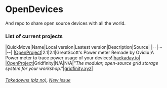 # OpenDevices
And repo to share open source devices with all the world.

### List of current projects ###

|QuickMove|Name|Local version|Lastest version|Description|Source|
|--|--|--|
|[OpenProject](./GreatScott's%20Power%20meter%20Remade%20by%20Ovidiu)|2.1|2.1|GreatScott's Power meter Remade by Ovidiu|A Power meter to trace power usage of your devices!|[hackaday.io](http://bit.ly/3hxoMJP)|
|[OpenProject](./Gridfinity)|Gridfinity|N/A|N/A|*"The modular, open-source grid storage system for your workshop."*|[gridfinity.xyz](http://bit.ly/3I53X3l)|


###### [Takedowns (plz no)](http://bit.ly/3YyMDJG),	[New issue](http://bit.ly/3FIrBjd) ######